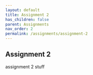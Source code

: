 ```yaml
---
layout: default
title: Assignment 2
has_children: false
parent: Assignments
nav_order: 2
permalink: /assignments/assignment-2
---
```


<h2>Assignment 2</h2>

assignment 2 stuff